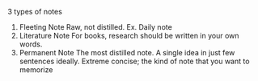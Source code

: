 3 types of notes
1. Fleeting Note
		Raw, not distilled. Ex. Daily note
2. Literature Note
		For books, research should be written in your own words.
3. Permanent Note
		The most distilled note. A single idea in just few sentences ideally. Extreme concise; the kind of note that you want to memorize
		
